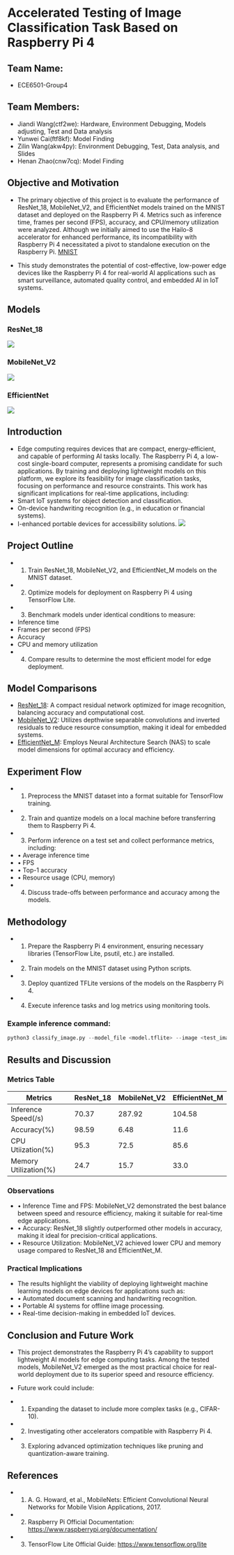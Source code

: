 # Accelerated Testing of Image Classification Task Based on Raspberry Pi 4

## Team Name: 
- ECE6501-Group4
## Team Members:
- Jiandi Wang(ctf2we): Hardware, Environment Debugging, Models adjusting, Test and Data analysis
- Yunwei Cai(ftf8kf): Model Finding
- Zilin Wang(akw4py): Environment Debugging, Test, Data analysis, and Slides
- Henan Zhao(cnw7cq): Model Finding

## Objective and Motivation
- The primary objective of this project is to evaluate the performance of ResNet_18, MobileNet_V2, and EfficientNet models trained on the MNIST dataset and deployed on the Raspberry Pi 4. Metrics such as inference time, frames per second (FPS), accuracy, and CPU/memory utilization were analyzed. Although we initially aimed to use the Hailo-8 accelerator for enhanced performance, its incompatibility with Raspberry Pi 4 necessitated a pivot to standalone execution on the Raspberry Pi.
[MNIST](https://www.tensorflow.org/datasets/catalog/mnist)

- This study demonstrates the potential of cost-effective, low-power edge devices like the Raspberry Pi 4 for real-world AI applications such as smart surveillance, automated quality control, and embedded AI in IoT systems.
## Models
### ResNet_18
![](https://www.researchgate.net/publication/366608244/figure/fig1/AS:11431281109643320@1672145338540/Structure-of-the-Resnet-18-Model.jpg)
### MobileNet_V2
![](https://cdn.analyticsvidhya.com/wp-content/uploads/2023/12/image-150.png)
### EfficientNet
![](https://wisdomml.in/wp-content/uploads/2023/03/eff_banner.png)
## Introduction
- Edge computing requires devices that are compact, energy-efficient, and capable of performing AI tasks locally. The Raspberry Pi 4, a low-cost single-board computer, represents a promising candidate for such applications.
By training and deploying lightweight models on this platform, we explore its feasibility for image classification tasks, focusing on performance and resource constraints. This work has significant implications for real-time applications, including:
-	Smart IoT systems for object detection and classification.
- On-device handwriting recognition (e.g., in education or financial systems).
- I-enhanced portable devices for accessibility solutions.
![](https://assets.raspberrypi.com/static/raspberry-pi-4-labelled@2x-1c8c2d74ade597b9c9c7e9e2fff16dd4.png)
## Project Outline
- 1.	Train ResNet_18, MobileNet_V2, and EfficientNet_M models on the MNIST dataset.
- 2.	Optimize models for deployment on Raspberry Pi 4 using TensorFlow Lite.
- 3.	Benchmark models under identical conditions to measure:
-  	Inference time
-  	Frames per second (FPS)
-  	Accuracy
-  	CPU and memory utilization
- 4.	Compare results to determine the most efficient model for edge deployment.

## Model Comparisons
- [ResNet_18](https://pytorch.org/vision/main/models/generated/torchvision.models.resnet18.html): A compact residual network optimized for image recognition, balancing accuracy and computational cost.
- [MobileNet_V2](https://pytorch.org/hub/pytorch_vision_mobilenet_v2/): Utilizes depthwise separable convolutions and inverted residuals to reduce resource consumption, making it ideal for embedded systems.
- [EfficientNet_M](https://pytorch.org/vision/main/models/efficientnet.html): Employs Neural Architecture Search (NAS) to scale model dimensions for optimal accuracy and efficiency.

## Experiment Flow
- 1.	Preprocess the MNIST dataset into a format suitable for TensorFlow training.
- 2.	Train and quantize models on a local machine before transferring them to Raspberry Pi 4.
- 3.	Perform inference on a test set and collect performance metrics, including:
-  •	Average inference time
-  •	FPS
-  •	Top-1 accuracy
-  •	Resource usage (CPU, memory)
- 4.	Discuss trade-offs between performance and accuracy among the models.

## Methodology
- 1.	Prepare the Raspberry Pi 4 environment, ensuring necessary libraries (TensorFlow Lite, psutil, etc.) are installed.
- 2.	Train models on the MNIST dataset using Python scripts.
- 3.	Deploy quantized TFLite versions of the models on the Raspberry Pi 4.
- 4.	Execute inference tasks and log metrics using monitoring tools.
### Example inference command:
```python
python3 classify_image.py --model_file <model.tflite> --image <test_image>
```
## Results and Discussion
### Metrics Table
| Metrics  | ResNet_18 | MobileNet_V2 | EfficientNet_M |
| ------------- | ------------- | ------------- | ------------- | 
| Inference Speed(/s)  | 70.37  | 287.92 | 104.58 |
| Accuracy(%)  | 98.59  | 6.48 | 11.6 |
| CPU Utiization(%) | 95.3 | 72.5 | 85.6 |
| Memory Utilization(%) | 24.7 | 15.7 | 33.0 |

### Observations
 - •	Inference Time and FPS: MobileNet_V2 demonstrated the best balance between speed and resource efficiency, making it suitable for real-time edge applications.
-  •	Accuracy: ResNet_18 slightly outperformed other models in accuracy, making it ideal for precision-critical applications.
-  •	Resource Utilization: MobileNet_V2 achieved lower CPU and memory usage compared to ResNet_18 and EfficientNet_M.
### Practical Implications
- The results highlight the viability of deploying lightweight machine learning models on edge devices for applications such as:
- •	Automated document scanning and handwriting recognition.
- •	Portable AI systems for offline image processing.
- •	Real-time decision-making in embedded IoT devices.

## Conclusion and Future Work
- This project demonstrates the Raspberry Pi 4’s capability to support lightweight AI models for edge computing tasks. Among the tested models, MobileNet_V2 emerged as the most practical choice for real-world deployment due to its superior speed and resource efficiency.

- Future work could include:
- 	1.	Expanding the dataset to include more complex tasks (e.g., CIFAR-10).
- 	2.	Investigating other accelerators compatible with Raspberry Pi 4.
- 	3.	Exploring advanced optimization techniques like pruning and quantization-aware training.

## References
-	1.	A. G. Howard, et al., MobileNets: Efficient Convolutional Neural Networks for Mobile Vision Applications, 2017.
-	2.	Raspberry Pi Official Documentation: https://www.raspberrypi.org/documentation/
-	3.	TensorFlow Lite Official Guide: https://www.tensorflow.org/lite
